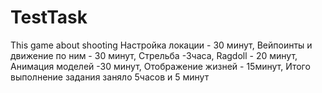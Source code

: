 # TestTask
This game about shooting
Настройка локации - 30 минут,
Вейпоинты и движение по ним - 30 минут,
Стрельба  -3часа,
Ragdoll - 20 минут,
Анимация моделей  -30 минут,
Отображение жизней - 15минут,
Итого выполнение задания заняло 5часов и 5 минут
